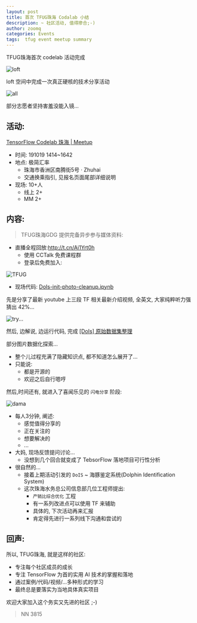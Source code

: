 ```yaml
---
layout: post
title: 首次 TFUG珠海 Codalab 小结
description: ~ 社区活动, 值得掺合;-)
author: zoomq
categories: Events
tags:  tfug event meetup summary
---
```



TFUG珠海首次 codelab 活动完成

![loft](http://ydlj.zoomquiet.top/ipic/2019-10-29-191019-3-podcasting.jpg)

loft 空间中完成一次真正硬核的技术分享活动


<!--more-->


![all](http://ydlj.zoomquiet.top/ipic/2019-10-29-191019-2-grp.jpg)


部分志愿者坚持害羞没能入镜...

## 活动:

[TensorFlow Codelab 珠海 \| Meetup](http://meetu.ps/e/HjCkX/nw2sz/a)

- 时间: 191019 1414~1642
- 地点: 极简汇率
    + 珠海市香洲区南腾街5号 · Zhuhai
    + 交通换乘指引, 见报名页面尾部详细说明
- 现场: 10+人
    + 线上 2+
    + MM 2+

## 内容:
> TFUG珠海GDG 提供完备异步参与媒体资料:

- 直播全程回放:http://t.cn/Ai1Yrt0h
    + 使用 CCTalk 免费课程群
    + 登录后免费加入:

![TFUG](http://ydlj.zoomquiet.top/ipic/2019-10-29-ScreenShot%202019-10-29%2020.57.30.jpg)

- 现场代码: [DoIs-init-photo-cleanup.ipynb](https://github.com/tfugzh/demo/blob/master/ipynb/DoIs-init-photo-cleanup.ipynb)


先是分享了最新 youtube 上三段 TF 相关最新介绍视频,
全英文, 大家纯粹听力强猜出 42%...

![try...](http://ydlj.zoomquiet.top/ipic/2019-10-29-191019-1-discuss.jpg)

然后, 边解说, 边运行代码, 完成
[[DoIs] 原始数据集整理](https://github.com/tfugzh/demo/issues/2)

部分图片数据化探索...

- 整个儿过程充满了隐藏知识点, 都不知道怎么展开了...
- 只能说:
    + 都是开源的
    + 欢迎之后自行嗯哼


然后,时间还有, 就进入了喜闻乐见的 `闪电分享` 阶段:

![dama](http://ydlj.zoomquiet.top/ipic/2019-10-29-191019-3-dama.jpg)


- 每人3分钟, 阐述:
    + 感觉值得分享的
    + 正在关注的
    + 想要解决的
    + ...
- 大妈, 现场反馈提问讨论...
    + 没想到几个回合就变成了 TebsorFlow 落地项目可行性分析
- 很自然的...
    + 接着上期活动引发的 `DoIS` ~ 海豚鉴定系统(Dolphin Identification System)
    + 这次珠海水务总公司信息部几位工程师提出:
        * `产销比综合优化` 工程
        * 有一系列改进点可以使用 TF 来辅助
        * 具体的, 下次活动再来汇报
        * 肯定得先进行一系列线下沟通和尝试的



## 回声:
所以, TFUG珠海, 就是这样的社区:

- 专注每个社区成员的成长
- 专注 TensorFlow 为首的实用 AI 技术的掌握和落地
- 通过案例/代码/视频/...多种形式的学习
- 最终总是要落实为当地具体真实项目


欢迎大家加入这个务实又先进的社区 ;-)


> NN 3815


